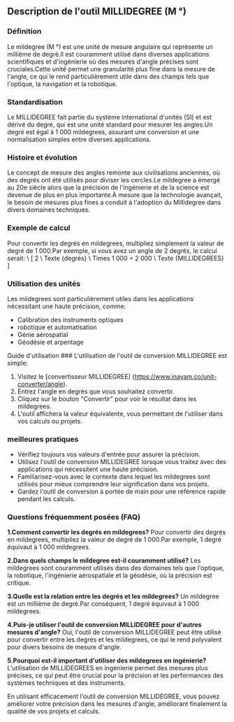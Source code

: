 ## Description de l'outil MILLIDEGREE (M °)

### Définition
Le mildegree (M °) est une unité de mesure angulaire qui représente un millième de degré.Il est couramment utilisé dans diverses applications scientifiques et d'ingénierie où des mesures d'angle précises sont cruciales.Cette unité permet une granularité plus fine dans la mesure de l'angle, ce qui le rend particulièrement utile dans des champs tels que l'optique, la navigation et la robotique.

### Standardisation
Le MILLIDEGREE fait partie du système international d'unités (SI) et est dérivé du degré, qui est une unité standard pour mesurer les angles.Un degré est égal à 1 000 mildegrees, assurant une conversion et une normalisation simples entre diverses applications.

### Histoire et évolution
Le concept de mesure des angles remonte aux civilisations anciennes, où des degrés ont été utilisés pour diviser les cercles.Le mildegree a émergé au 20e siècle alors que la précision de l'ingénierie et de la science est devenue de plus en plus importante.À mesure que la technologie avançait, le besoin de mesures plus fines a conduit à l'adoption du Millidegree dans divers domaines techniques.

### Exemple de calcul
Pour convertir les degrés en mildegrees, multipliez simplement la valeur de degré de 1 000.Par exemple, si vous avez un angle de 2 degrés, le calcul serait:
\ [
2 \ Texte {degrés} \ Times 1 000 = 2 000 \ Texte {MILLIDEGREES}
\]

### Utilisation des unités
Les mildegrees sont particulièrement utiles dans les applications nécessitant une haute précision, comme:
- Calibration des instruments optiques
- robotique et automatisation
- Génie aérospatial
- Géodésie et arpentage

Guide d'utilisation ###
L'utilisation de l'outil de conversion MILLIDEGREE est simple:
1. Visitez le [convertisseur MILLIDEGREE] (https://www.inayam.co/unit-converter/angle).
2. Entrez l'angle en degrés que vous souhaitez convertir.
3. Cliquez sur le bouton "Convertir" pour voir le résultat dans les mildegrees.
4. L'outil affichera la valeur équivalente, vous permettant de l'utiliser dans vos calculs ou projets.

### meilleures pratiques
- Vérifiez toujours vos valeurs d'entrée pour assurer la précision.
- Utilisez l'outil de conversion MILLIDEGREE lorsque vous traitez avec des applications qui nécessitent une haute précision.
- Familiarisez-vous avec le contexte dans lequel les mildegrees sont utilisés pour mieux comprendre leur signification dans vos projets.
- Gardez l'outil de conversion à portée de main pour une référence rapide pendant les calculs.

### Questions fréquemment posées (FAQ)

**1.Comment convertir les degrés en mildegrees?**
Pour convertir des degrés en mildegrees, multipliez la valeur de degré de 1 000.Par exemple, 1 degré équivaut à 1 000 mildegrees.

**2.Dans quels champs le mildegree est-il couramment utilisé?**
Les mildegrees sont couramment utilisés dans des domaines tels que l'optique, la robotique, l'ingénierie aérospatiale et la géodésie, où la précision est critique.

**3.Quelle est la relation entre les degrés et les mildegrees?**
Un mildegree est un millième de degré.Par conséquent, 1 degré équivaut à 1 000 mildegrees.

**4.Puis-je utiliser l'outil de conversion MILLIDEGREE pour d'autres mesures d'angle?**
Oui, l'outil de conversion MILLIDEGREE peut être utilisé pour convertir entre les degrés et les mildegrees, ce qui le rend polyvalent pour divers besoins de mesure d'angle.

**5.Pourquoi est-il important d'utiliser des mildegrees en ingénierie?**
L'utilisation de MILLIDEGREES en ingénierie permet des mesures plus précises, ce qui peut être crucial pour la précision et les performances des systèmes techniques et des instruments.

En utilisant efficacement l'outil de conversion MILLIDEGREE, vous pouvez améliorer votre précision dans les mesures d'angle, améliorant finalement la qualité de vos projets et calculs.